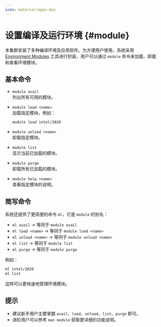 ```yaml
---
icon: material/apps-box
---
```


# 设置编译及运行环境 {#module}

本集群安装了多种编译环境及应用软件。为方便用户使用，系统采用 [Environment Modules](https://modules.sourceforge.net) 工具进行封装，用户可以通过 `module` 命令来加载、卸载和查看环境模块。

## 基本命令

- `module avail`  
  列出所有可用的模块。

- `module load <name>`  
  加载指定模块，例如：
  ```bash
  module load intel/2020
  ```

- `module unload <name>`  
  卸载指定模块。

- `module list`  
  显示当前已加载的模块。

- `module purge`  
  卸载所有已加载的模块。

- `module help <name>`  
  查看指定模块的说明。

## 简写命令

系统还提供了更简便的命令 `ml`，它是 `module` 的别名：

- `ml avail` → 等同于 `module avail`
- `ml load <name>` → 等同于 `module load <name>`
- `ml unload <name>` → 等同于 `module unload <name>`
- `ml list` → 等同于 `module list`
- `ml purge` → 等同于 `module purge`

例如：
```bash
ml intel/2020
ml list
```

这样可以更快速地管理环境模块。

## 提示

- 建议新手用户主要掌握 `avail`、`load`、`unload`、`list`、`purge` 即可。  
- 进阶用户可以参考 `man module` 获取更详细的功能说明。  

